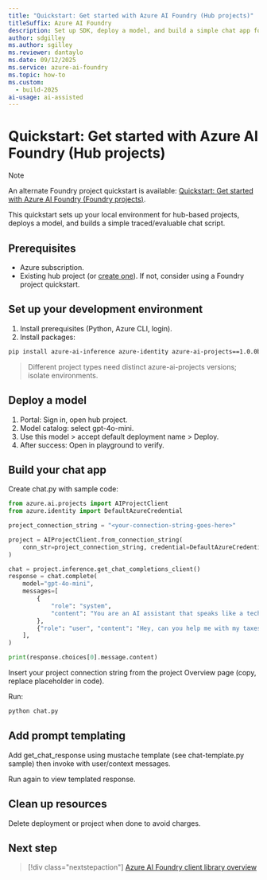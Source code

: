 ```yaml
---
title: "Quickstart: Get started with Azure AI Foundry (Hub projects)"
titleSuffix: Azure AI Foundry
description: Set up SDK, deploy a model, and build a simple chat app for hub-based projects.
author: sdgilley
ms.author: sgilley
ms.reviewer: dantaylo
ms.date: 09/12/2025 
ms.service: azure-ai-foundry
ms.topic: how-to
ms.custom:
  - build-2025
ai-usage: ai-assisted
---
```


# Quickstart: Get started with Azure AI Foundry (Hub projects)

> [!NOTE]
> An alternate Foundry project quickstart is available: [Quickstart: Get started with Azure AI Foundry (Foundry projects)](get-started-code.md).

This quickstart sets up your local environment for hub-based projects, deploys a model, and builds a simple traced/evaluable chat script.

## Prerequisites

- Azure subscription.
- Existing hub project (or [create one](hub-create-projects.md)). If not, consider using a Foundry project quickstart.

## Set up your development environment

1. Install prerequisites (Python, Azure CLI, login).
2. Install packages:
```bash
pip install azure-ai-inference azure-identity azure-ai-projects==1.0.0b10
```
> Different project types need distinct azure-ai-projects versions; isolate environments.

## Deploy a model

1. Portal: Sign in, open hub project.
2. Model catalog: select gpt-4o-mini.
3. Use this model > accept default deployment name > Deploy.
4. After success: Open in playground to verify.

## Build your chat app

Create chat.py with sample code:
```python
from azure.ai.projects import AIProjectClient
from azure.identity import DefaultAzureCredential

project_connection_string = "<your-connection-string-goes-here>"

project = AIProjectClient.from_connection_string(
    conn_str=project_connection_string, credential=DefaultAzureCredential()
)

chat = project.inference.get_chat_completions_client()
response = chat.complete(
    model="gpt-4o-mini",
    messages=[
        {
            "role": "system",
            "content": "You are an AI assistant that speaks like a techno punk rocker from 2350. Be cool but not too cool. Ya dig?",
        },
        {"role": "user", "content": "Hey, can you help me with my taxes? I'm a freelancer."},
    ],
)

print(response.choices[0].message.content)
```

Insert your project connection string from the project Overview page (copy, replace placeholder in code).

Run:
```bash
python chat.py
```

## Add prompt templating

Add get_chat_response using mustache template (see chat-template.py sample) then invoke with user/context messages.

Run again to view templated response.

## Clean up resources

Delete deployment or project when done to avoid charges.

## Next step

> [!div class="nextstepaction"]
> [Azure AI Foundry client library overview](../how-to/develop/sdk-overview.md)
